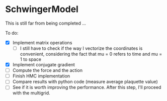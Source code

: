 # SchwingerModel

This is still far from being completed ...

To do:

- [x] Implement matrix operations
  - [ ] I still have to check if the way I vectorize the coordinates is convenient, considering the fact that mu = 0 refers to time and mu = 1 to space
- [x] Implement conjugate gradient
- [ ] Compute the force and the action
- [ ] Finish HMC implementation
- [ ] Compare results with python code (measure average plaquette value)
- [ ] See if it is worth improving the performance. After this step, I'll proceed with the multigrid.
